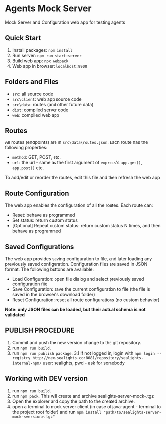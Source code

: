 # Agents Mock Server
Mock Server and Configuration web app for testing agents
## Quick Start
1. Install packages: `npm install`
2. Run server: `npm run start:server`
3. Build web app: `npx webpack`
4. Web app in browser: `localhost:9900`
## Folders and Files
* `src`: all source code
* `src\client`: web app source code
* `src\data`: routes (and other future data)
* `dist`: compiled server code
* `web`: compiled web app
## Routes
All routes (endpoints) are in `src\data\routes.json`. Each route has the following properties:
* `method`: GET, POST, etc.
* `url`: the url - same as the first argument of `express`'s `app.get()`, `app.post()` etc.

To add/edit or reorder the routes, edit this file and then refresh the web app
## Route Configuration
The web app enables the configuration of all the routes. Each route can:
* Reset: behave as programmed
* Set status: return custom status
* [Optional] Repeat custom status: return custom status N times, and then behave as programmed
## Saved Configurations
The web app provides saving configuration to file, and later loading any previously saved configuration. Configuration files are saved in JSON format. The following buttons are available:
* Load Configuration: open file dialog and select previously saved configuration file
* Save Configuration: save the current configuration to file (the file is saved in the browser's download folder)
* Reset Configuration: reset all route configurations (no custom behavior)

**Note: only JSON files can be loaded, but their actual schema is not validated**

PUBLISH PROCEDURE
-----------------
1. Commit and push the new version change to the git repository.
2. run `npm run build`.
3. run `npm run publish:package`.
    3.1 If not logged in, login with `npm login --registry http://nex.sealights.co:8081/repository/sealights-internal-npm/`
        user: sealights, pwd - ask for somebody

Working with DEV version
-----------------
1. run `npm run build`.
2. run `npm pack`. 
This will create and archive sealights-server-mock-<version>.tgz
3. Open the explorer and copy the path to the created archive.
4. open a terminal to mock server client (in case of java-agent - terminal to the project root folder) and run
`npm install "path/to/sealights-server-mock-<version>.tgz"`
